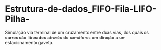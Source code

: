 # Estrutura-de-dados_FIFO-Fila-LIFO-Pilha-
Simulação via terminal de um cruzamento entre duas vias, dos quais os carros são liberados através de semáforos em direção a um estacionamento gaveta.
